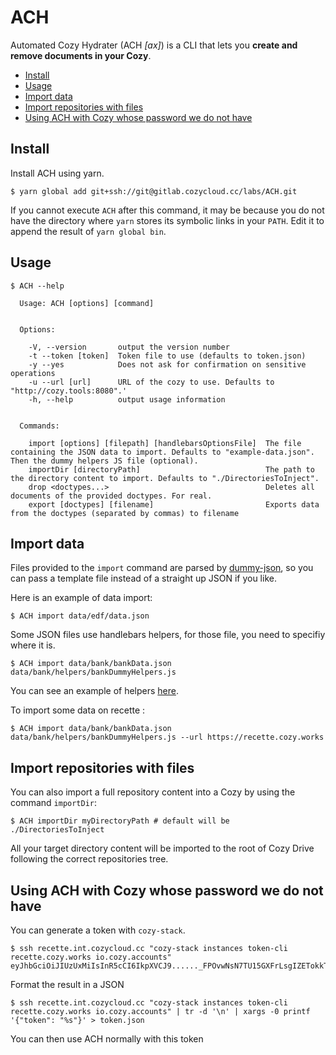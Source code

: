 # ACH

Automated Cozy Hydrater (ACH *[ax]*) is a CLI that lets you **create and remove documents in your Cozy**.

  * [Install](#install)
  * [Usage](#usage)
  * [Import data](#import-data)
  * [Import repositories with files](#import-repositories-with-files)
  * [Using ACH with Cozy whose password we do not have](#using-ach-with-cozy-whose-password-we-do-not-have)

## Install

Install ACH using yarn.

```
$ yarn global add git+ssh://git@gitlab.cozycloud.cc/labs/ACH.git
```


If you cannot execute `ACH` after this command, it may be because you do not have
the directory where `yarn` stores its symbolic links in your `PATH`. Edit it to append
the result of `yarn global bin`.

## Usage

```
$ ACH --help

  Usage: ACH [options] [command]


  Options:

    -V, --version       output the version number
    -t --token [token]  Token file to use (defaults to token.json)
    -y --yes            Does not ask for confirmation on sensitive operations
    -u --url [url]      URL of the cozy to use. Defaults to "http://cozy.tools:8080".'
    -h, --help          output usage information


  Commands:

    import [options] [filepath] [handlebarsOptionsFile]  The file containing the JSON data to import. Defaults to "example-data.json". Then the dummy helpers JS file (optional).
    importDir [directoryPath]                            The path to the directory content to import. Defaults to "./DirectoriesToInject".
    drop <doctypes...>                                   Deletes all documents of the provided doctypes. For real.
    export [doctypes] [filename]                         Exports data from the doctypes (separated by commas) to filename
```

## Import data

Files provided to the `import` command are parsed by [dummy-json](https://github.com/webroo/dummy-json), so you can pass a template file instead of a straight up JSON if you like.

Here is an example of data import:

```shell
$ ACH import data/edf/data.json
```

Some JSON files use handlebars helpers, for those file, you need to specifiy where it is.

```shell
$ ACH import data/bank/bankData.json data/bank/helpers/bankDummyHelpers.js
```

You can see an example of helpers [here](https://gitlab.cozycloud.cc/labs/ACH/blob/master/data/bank/helpers/bankDummyHelpers.js).

To import some data on recette :

```shell
$ ACH import data/bank/bankData.json data/bank/helpers/bankDummyHelpers.js --url https://recette.cozy.works
```

## Import repositories with files

You can also import a full repository content into a Cozy by using the command `importDir`:

```shell
$ ACH importDir myDirectoryPath # default will be ./DirectoriesToInject
```

All your target directory content will be imported to the root of Cozy Drive following the correct repositories tree.

## Using ACH with Cozy whose password we do not have

You can generate a token with `cozy-stack`.

```
$ ssh recette.int.cozycloud.cc "cozy-stack instances token-cli recette.cozy.works io.cozy.accounts"
eyJhbGciOiJIUzUxMiIsInR5cCI6IkpXVCJ9......_FPOvwNsN7TU15GXFrLsgIZETokkT6r_4GlAYu_CdepfoGfw
```

Format the result in a JSON

```
$ ssh recette.int.cozycloud.cc "cozy-stack instances token-cli recette.cozy.works io.cozy.accounts" | tr -d '\n' | xargs -0 printf '{"token": "%s"}' > token.json
```

You can then use ACH normally with this token

